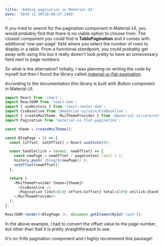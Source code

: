 ```yaml
---
title: 'Adding pagination in Material-UI'
date: '2019-11-30T20:08:57.249Z'
---
```


If you tried to search for the pagination component in Material-UI, you would probably find that there is no viable option to choose from. The closest component you could find is <strong>TablePagination</strong> and it comes with additional 'row-per-page' field where you select the number of rows to display in a table. From a functional standpoint, you could probably get away with using this but it really doesn't look pretty to have an unnecessary field next to page numbers.

So what is the alternative? Initially, I was planning on writing the code by myself but then I found the library called [material-ui-flat-pagination](https://github.com/szmslab/material-ui-flat-pagination).

According to the documentation this library is built with Button component in Material-UI.

```javascript
import React from 'react';
import ReactDOM from 'react-dom';
import { useHistory } from 'react-router-dom';
import CssBaseline from '@material-ui/core/CssBaseline';
import { createMuiTheme, MuiThemeProvider } from '@material-ui/core/styles';
import Pagination from 'material-ui-flat-pagination';

const theme = createMuiTheme();

const BlogPage = () => {
  const [offset, setOffset] = React.useState(0);

  const handleClick = (event, newOffset) => {
    const newPage = newOffset / pageContext.limit + 1;
    history.push(`/blog/${newPage}/`);
    setOffset(newOffset);
  };

  return (
    <MuiThemeProvider theme={theme}>
      <CssBaseline />
      <Pagination limit={10} offset={offset} total={100} onClick={handleClick} />
    </MuiThemeProvider>
  );
};

ReactDOM.render(<BlogPage />, document.getElementById('root'));
```

In the above example, I had to convert the offset value to the page number, but other than that it is pretty straightforward to use.

It's no-frills pagination component and I highly recommend this package!
